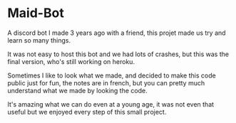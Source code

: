 # Maid-Bot

A discord bot I made 3 years ago with a friend, this projet made us try and learn so many things.

It was not easy to host this bot and we had lots of crashes, but this was the final version, who's still working on heroku. 

Sometimes I like to look what we made, and decided to make this code public just for fun, the notes are in french, but you can pretty much understand what we made by looking the code.

It's amazing what we can do even at a young age, it was not even that useful but we enjoyed every step of this small project.
